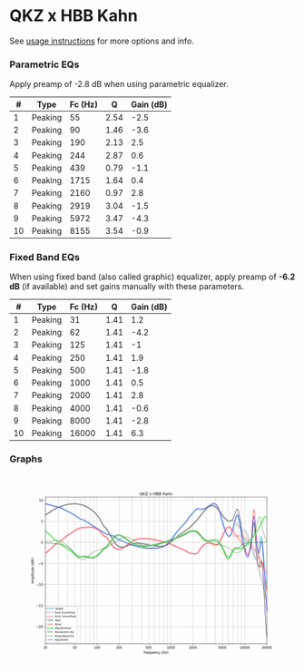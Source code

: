 # QKZ x HBB Kahn
See [usage instructions](https://github.com/jaakkopasanen/AutoEq#usage) for more options and info.

### Parametric EQs
Apply preamp of -2.8 dB when using parametric equalizer.

|   # | Type    |   Fc (Hz) |    Q |   Gain (dB) |
|-----|---------|-----------|------|-------------|
|   1 | Peaking |        55 | 2.54 |        -2.5 |
|   2 | Peaking |        90 | 1.46 |        -3.6 |
|   3 | Peaking |       190 | 2.13 |         2.5 |
|   4 | Peaking |       244 | 2.87 |         0.6 |
|   5 | Peaking |       439 | 0.79 |        -1.1 |
|   6 | Peaking |      1715 | 1.64 |         0.4 |
|   7 | Peaking |      2160 | 0.97 |         2.8 |
|   8 | Peaking |      2919 | 3.04 |        -1.5 |
|   9 | Peaking |      5972 | 3.47 |        -4.3 |
|  10 | Peaking |      8155 | 3.54 |        -0.9 |

### Fixed Band EQs
When using fixed band (also called graphic) equalizer, apply preamp of **-6.2 dB** (if available) and set gains manually with these parameters.

|   # | Type    |   Fc (Hz) |    Q |   Gain (dB) |
|-----|---------|-----------|------|-------------|
|   1 | Peaking |        31 | 1.41 |         1.2 |
|   2 | Peaking |        62 | 1.41 |        -4.2 |
|   3 | Peaking |       125 | 1.41 |        -1   |
|   4 | Peaking |       250 | 1.41 |         1.9 |
|   5 | Peaking |       500 | 1.41 |        -1.8 |
|   6 | Peaking |      1000 | 1.41 |         0.5 |
|   7 | Peaking |      2000 | 1.41 |         2.8 |
|   8 | Peaking |      4000 | 1.41 |        -0.6 |
|   9 | Peaking |      8000 | 1.41 |        -2.8 |
|  10 | Peaking |     16000 | 1.41 |         6.3 |

### Graphs
![](./QKZ%20x%20HBB%20Kahn.png)
